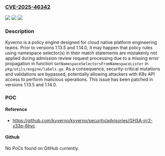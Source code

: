 ### [CVE-2025-46342](https://cve.mitre.org/cgi-bin/cvename.cgi?name=CVE-2025-46342)
![](https://img.shields.io/static/v1?label=Product&message=kyverno&color=blue)
![](https://img.shields.io/static/v1?label=Version&message=%3D%20%3C%201.13.5%20&color=brighgreen)
![](https://img.shields.io/static/v1?label=Vulnerability&message=CWE-1287%3A%20Improper%20Validation%20of%20Specified%20Type%20of%20Input&color=brighgreen)

### Description

Kyverno is a policy engine designed for cloud native platform engineering teams. Prior to versions 1.13.5 and 1.14.0, it may happen that policy rules using namespace selector(s) in their match statements are mistakenly not applied during admission review request processing due to a missing error propagation in function `GetNamespaceSelectorsFromNamespaceLister` in `pkg/utils/engine/labels.go`. As a consequence, security-critical mutations and validations are bypassed, potentially allowing attackers with K8s API access to perform malicious operations. This issue has been patched in versions 1.13.5 and 1.14.0.

### POC

#### Reference
- https://github.com/kyverno/kyverno/security/advisories/GHSA-jrr2-x33p-6hvc

#### Github
No PoCs found on GitHub currently.

